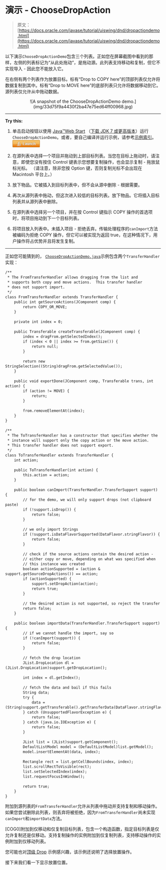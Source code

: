# 演示 - ChooseDropAction

> 原文： [https://docs.oracle.com/javase/tutorial/uiswing/dnd/dropactiondemo.html](https://docs.oracle.com/javase/tutorial/uiswing/dnd/dropactiondemo.html)

以下演示`ChooseDropActionDemo`包含三个列表。正如您在屏幕截图中看到的那样，左侧的列表标记为“从此处拖动”，是拖动源。此列表支持移动和复制，但它不实现导入 - 因此您不能放入它。

在右侧有两个列表作为放置目标。标有“Drop to COPY here”的顶部列表仅允许将数据复制到其中。标有“Drop to MOVE here”的底部列表只允许将数据移动到它。源列表仅允许从中拖动数据。

<center>![A snapshot of the ChooseDropActionDemo demo.](img/33d75f9a4430f2ba47e75ed64ff00968.jpg)</center>

* * *

**Try this:** 

1.  单击启动按钮以使用 [Java™Web Start](http://www.oracle.com/technetwork/java/javase/javawebstart/index.html) （[下载 JDK 7 或更高版本](http://www.oracle.com/technetwork/java/javase/downloads/index.html)）运行`ChooseDropActionDemo`。或者，要自己编译并运行示例，请参考[示例索引](../examples/dnd/index.html#ChooseDropAction)。 [![Launches the ChooseDropActionDemo example](img/4707a69a17729d71c56b2bdbbb4cc61c.jpg)](https://docs.oracle.com/javase/tutorialJWS/samples/uiswing/ChooseDropActionDemoProject/ChooseDropActionDemo.jnlp) 

2.  在源列表中选择一个项目并拖动到上部目标列表。当您在目标上拖动时，请注意，即使您没有按住 Control 键表示您想要复制操作，也会显示复制 - 拖放鼠标光标。 （请注意，除非您按 Option 键，否则复制光标不会出现在 Macintosh 平台上。）
3.  放下物品。它被插入到目标列表中，但不会从源中删除 - 根据需要。
4.  再次从源列表中拖动，但这次进入较低的目标列表。放下物品。它将插入目标列表并从源列表中删除。
5.  在源列表中选择另一个项目，并在按 Control 键指示 COPY 操作的首选项时，将项目拖动到下一个目标列表。
6.  将项目放入列表中。未插入项目 - 拒绝丢弃。传输处理程序的`canImport`方法被编码为拒绝 COPY 操作，但它可以被实现为返回 true，在这种情况下，用户操作将占优势并且将发生复制。

* * *

正如您可能猜到的， [``ChooseDropActionDemo.java``](../examples/dnd/ChooseDropActionDemoProject/src/dnd/ChooseDropActionDemo.java)示例包含两个`TransferHandler`实现：

```
/**
 * The FromTransferHandler allows dragging from the list and
 * supports both copy and move actions.  This transfer handler
 * does not support import.
 */
class FromTransferHandler extends TransferHandler {
    public int getSourceActions(JComponent comp) {
        return COPY_OR_MOVE;
    }

    private int index = 0;

    public Transferable createTransferable(JComponent comp) {
        index = dragFrom.getSelectedIndex();
        if (index < 0 || index >= from.getSize()) {
            return null;
        }

        return new StringSelection((String)dragFrom.getSelectedValue());
    }

    public void exportDone(JComponent comp, Transferable trans, int action) {
        if (action != MOVE) {
            return;
        }

        from.removeElementAt(index);
    }
}

/**
 * The ToTransferHandler has a constructor that specifies whether the
 * instance will support only the copy action or the move action.
 * This transfer handler does not support export.
 */
class ToTransferHandler extends TransferHandler {
    int action;

    public ToTransferHandler(int action) {
        this.action = action;
    }

    public boolean canImport(TransferHandler.TransferSupport support) {
        // for the demo, we will only support drops (not clipboard paste)
        if (!support.isDrop()) {
            return false;
        }

        // we only import Strings
        if (!support.isDataFlavorSupported(DataFlavor.stringFlavor)) {
            return false;
        }

        // check if the source actions contain the desired action -
        // either copy or move, depending on what was specified when
        // this instance was created
        boolean actionSupported = (action & support.getSourceDropActions()) == action;
        if (actionSupported) {
            support.setDropAction(action);
            return true;
        }

        // the desired action is not supported, so reject the transfer
        return false;
    }

    public boolean importData(TransferHandler.TransferSupport support) {
        // if we cannot handle the import, say so
        if (!canImport(support)) {
            return false;
        }

        // fetch the drop location
        JList.DropLocation dl = (JList.DropLocation)support.getDropLocation();

        int index = dl.getIndex();

        // fetch the data and bail if this fails
        String data;
        try {
            data = (String)support.getTransferable().getTransferData(DataFlavor.stringFlavor);
        } catch (UnsupportedFlavorException e) {
            return false;
        } catch (java.io.IOException e) {
            return false;
        }

        JList list = (JList)support.getComponent();
        DefaultListModel model = (DefaultListModel)list.getModel();
        model.insertElementAt(data, index);

        Rectangle rect = list.getCellBounds(index, index);
        list.scrollRectToVisible(rect);
        list.setSelectedIndex(index);
        list.requestFocusInWindow();

        return true;
    }  
} 

```

附加到源列表的`FromTransferHandler`允许从列表中拖动并支持复制和移动操作。如果您尝试删除此列表，则丢弃将被拒绝，因为`FromTransferHandler`尚未实现`canImport`和`importData`方法。

[COG0]附加到仅移动和仅复制目标列表，包含一个构造函数，指定目标列表是仅允许复制还是仅移动。支持复制操作的实例附加到仅复制列表，支持移动操作的实例附加到仅移动列表。

您可能也对[顶级 Drop](toplevel.html) 示例感兴趣，该示例还说明了选择放置操作。

接下来我们看一下显示放置位置。
